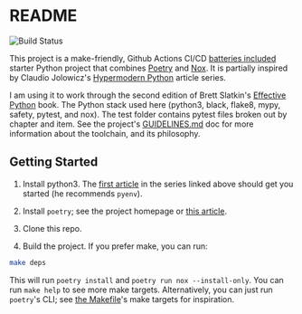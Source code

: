 # README

![Build Status](https://github.com/lhayhurst/effectivepy/actions/workflows/python-app.yml/badge.svg)


This project is a make-friendly, Github Actions CI/CD [batteries included](.github/workflows/python-app.yml) starter Python project that combines [Poetry](https://python-poetry.org/docs/) and [Nox](https://nox.thea.codes/en/stable/). It is partially inspired by Claudio Jolowicz's [Hypermodern Python](https://cjolowicz.github.io/posts/hypermodern-python-01-setup/) article series. 

I am using it to work through the second edition of Brett Slatkin's [Effective Python](https://effectivepython.com/) book. The Python stack used here (python3, black, flake8, mypy, safety, pytest, and nox). The test folder contains pytest files broken out by chapter and item. See the project's [GUIDELINES.md](GUIDELINES.md) doc for more information about the toolchain, and its philosophy.

## Getting Started

1) Install python3. The [first article]((https://cjolowicz.github.io/posts/hypermodern-python-01-setup/)) in the series linked above should get you started (he recommends `pyenv`).

2) Install `poetry`; see the project homepage or [this article](https://cjolowicz.github.io/posts/hypermodern-python-01-setup/).

3) Clone this repo. 
   
4) Build the project. If you prefer make, you can run:

```bash
make deps
```

This will run `poetry install` and `poetry run nox --install-only`. You can run `make help` to see more make targets. Alternatively, you can just run `poetry`'s CLI; see [the Makefile](Makefile)'s make targets for inspiration. 

